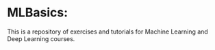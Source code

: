 # MLBasics:
This is a repository of exercises and tutorials for Machine Learning and Deep Learning courses.

